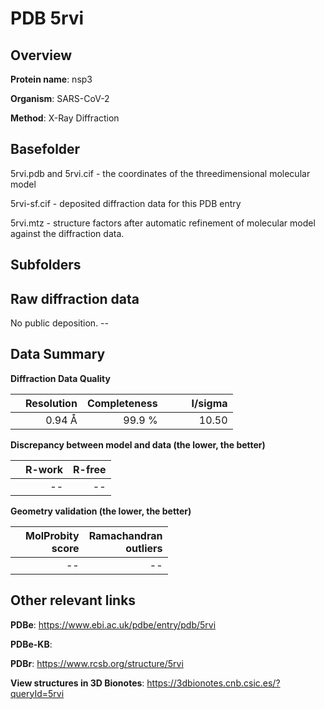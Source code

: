 # PDB 5rvi

## Overview

**Protein name**: nsp3

**Organism**: SARS-CoV-2

**Method**: X-Ray Diffraction



## Basefolder

5rvi.pdb and 5rvi.cif - the coordinates of the threedimensional molecular model

5rvi-sf.cif - deposited diffraction data for this PDB entry

5rvi.mtz - structure factors after automatic refinement of molecular model against the diffraction data.

## Subfolders









## Raw diffraction data

No public deposition. --<br> 

## Data Summary
**Diffraction Data Quality**

|   | Resolution | Completeness| I/sigma |
|---|-------------:|----------------:|--------------:|
|   |0.94 Å|99.9  %|<img width=50/>10.50|

**Discrepancy between model and data (the lower, the better)**

|   | **R-work**| **R-free**   
|---|-------------:|----------------:|           
||--|--|

**Geometry validation (the lower, the better)**

|   |**MolProbity<br>score**| **Ramachandran<br>outliers** 
|---|-------------:|----------------:|
||--|--|

 

 



## Other relevant links 
**PDBe**:  https://www.ebi.ac.uk/pdbe/entry/pdb/5rvi

**PDBe-KB**:  
 
**PDBr**: https://www.rcsb.org/structure/5rvi 

**View structures in 3D Bionotes**: https://3dbionotes.cnb.csic.es/?queryId=5rvi

